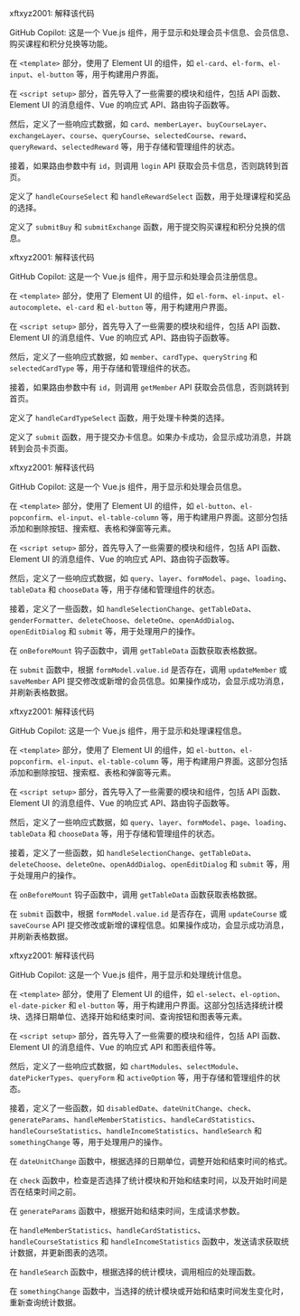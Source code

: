 xftxyz2001: 解释该代码

GitHub Copilot: 这是一个 Vue.js 组件，用于显示和处理会员卡信息、会员信息、购买课程和积分兑换等功能。

在 `<template>` 部分，使用了 Element UI 的组件，如 `el-card`、`el-form`、`el-input`、`el-button` 等，用于构建用户界面。

在 `<script setup>` 部分，首先导入了一些需要的模块和组件，包括 API 函数、Element UI 的消息组件、Vue 的响应式 API、路由钩子函数等。

然后，定义了一些响应式数据，如 `card`、`memberLayer`、`buyCourseLayer`、`exchangeLayer`、`course`、`queryCourse`、`selectedCourse`、`reward`、`queryReward`、`selectedReward` 等，用于存储和管理组件的状态。

接着，如果路由参数中有 `id`，则调用 `login` API 获取会员卡信息，否则跳转到首页。

定义了 `handleCourseSelect` 和 `handleRewardSelect` 函数，用于处理课程和奖品的选择。

定义了 `submitBuy` 和 `submitExchange` 函数，用于提交购买课程和积分兑换的信息。

xftxyz2001: 解释该代码

GitHub Copilot: 这是一个 Vue.js 组件，用于显示和处理会员注册信息。

在 `<template>` 部分，使用了 Element UI 的组件，如 `el-form`、`el-input`、`el-autocomplete`、`el-card` 和 `el-button` 等，用于构建用户界面。

在 `<script setup>` 部分，首先导入了一些需要的模块和组件，包括 API 函数、Element UI 的消息组件、Vue 的响应式 API、路由钩子函数等。

然后，定义了一些响应式数据，如 `member`、`cardType`、`queryString` 和 `selectedCardType` 等，用于存储和管理组件的状态。

接着，如果路由参数中有 `id`，则调用 `getMember` API 获取会员信息，否则跳转到首页。

定义了 `handleCardTypeSelect` 函数，用于处理卡种类的选择。

定义了 `submit` 函数，用于提交办卡信息。如果办卡成功，会显示成功消息，并跳转到会员卡页面。

xftxyz2001: 解释该代码

GitHub Copilot: 这是一个 Vue.js 组件，用于显示和处理会员信息。

在 `<template>` 部分，使用了 Element UI 的组件，如 `el-button`、`el-popconfirm`、`el-input`、`el-table-column` 等，用于构建用户界面。这部分包括添加和删除按钮、搜索框、表格和弹窗等元素。

在 `<script setup>` 部分，首先导入了一些需要的模块和组件，包括 API 函数、Element UI 的消息组件、Vue 的响应式 API、路由钩子函数等。

然后，定义了一些响应式数据，如 `query`、`layer`、`formModel`、`page`、`loading`、`tableData` 和 `chooseData` 等，用于存储和管理组件的状态。

接着，定义了一些函数，如 `handleSelectionChange`、`getTableData`、`genderFormatter`、`deleteChoose`、`deleteOne`、`openAddDialog`、`openEditDialog` 和 `submit` 等，用于处理用户的操作。

在 `onBeforeMount` 钩子函数中，调用 `getTableData` 函数获取表格数据。

在 `submit` 函数中，根据 `formModel.value.id` 是否存在，调用 `updateMember` 或 `saveMember` API 提交修改或新增的会员信息。如果操作成功，会显示成功消息，并刷新表格数据。

xftxyz2001: 解释该代码

GitHub Copilot: 这是一个 Vue.js 组件，用于显示和处理课程信息。

在 `<template>` 部分，使用了 Element UI 的组件，如 `el-button`、`el-popconfirm`、`el-input`、`el-table-column` 等，用于构建用户界面。这部分包括添加和删除按钮、搜索框、表格和弹窗等元素。

在 `<script setup>` 部分，首先导入了一些需要的模块和组件，包括 API 函数、Element UI 的消息组件、Vue 的响应式 API、路由钩子函数等。

然后，定义了一些响应式数据，如 `query`、`layer`、`formModel`、`page`、`loading`、`tableData` 和 `chooseData` 等，用于存储和管理组件的状态。

接着，定义了一些函数，如 `handleSelectionChange`、`getTableData`、`deleteChoose`、`deleteOne`、`openAddDialog`、`openEditDialog` 和 `submit` 等，用于处理用户的操作。

在 `onBeforeMount` 钩子函数中，调用 `getTableData` 函数获取表格数据。

在 `submit` 函数中，根据 `formModel.value.id` 是否存在，调用 `updateCourse` 或 `saveCourse` API 提交修改或新增的课程信息。如果操作成功，会显示成功消息，并刷新表格数据。

xftxyz2001: 解释该代码

GitHub Copilot: 这是一个 Vue.js 组件，用于显示和处理统计信息。

在 `<template>` 部分，使用了 Element UI 的组件，如 `el-select`、`el-option`、`el-date-picker` 和 `el-button` 等，用于构建用户界面。这部分包括选择统计模块、选择日期单位、选择开始和结束时间、查询按钮和图表等元素。

在 `<script setup>` 部分，首先导入了一些需要的模块和组件，包括 API 函数、Element UI 的消息组件、Vue 的响应式 API 和图表组件等。

然后，定义了一些响应式数据，如 `chartModules`、`selectModule`、`datePickerTypes`、`queryForm` 和 `activeOption` 等，用于存储和管理组件的状态。

接着，定义了一些函数，如 `disabledDate`、`dateUnitChange`、`check`、`generateParams`、`handleMemberStatistics`、`handleCardStatistics`、`handleCourseStatistics`、`handleIncomeStatistics`、`handleSearch` 和 `somethingChange` 等，用于处理用户的操作。

在 `dateUnitChange` 函数中，根据选择的日期单位，调整开始和结束时间的格式。

在 `check` 函数中，检查是否选择了统计模块和开始和结束时间，以及开始时间是否在结束时间之前。

在 `generateParams` 函数中，根据开始和结束时间，生成请求参数。

在 `handleMemberStatistics`、`handleCardStatistics`、`handleCourseStatistics` 和 `handleIncomeStatistics` 函数中，发送请求获取统计数据，并更新图表的选项。

在 `handleSearch` 函数中，根据选择的统计模块，调用相应的处理函数。

在 `somethingChange` 函数中，当选择的统计模块或开始和结束时间发生变化时，重新查询统计数据。